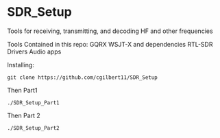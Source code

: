 # SDR_Setup
Tools for receiving, transmitting, and decoding HF and other frequencies

Tools Contained in this repo:
GQRX
WSJT-X and dependencies
RTL-SDR Drivers
Audio apps


Installing:
```
git clone https://github.com/cgilbert11/SDR_Setup
```
Then Part1
```
./SDR_Setup_Part1
```
Then Part 2
```
./SDR_Setup_Part2
```

